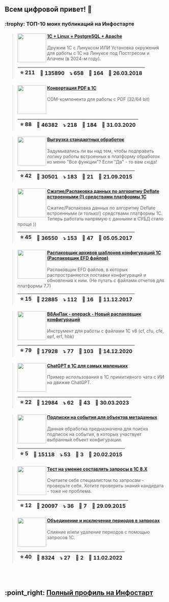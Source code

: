 ## Всем цифровой привет! 👋

<div id="is_start" />

<h3>:trophy: ТОП-10 моих публикаций на Инфостарте</h3>

> <img src="https://infostart.ru/upload/iblock/ac4/ac49a3a4ab7fa59f438563d5d9c9edbf.jpg" align="left" width="90">
> <h4><a href="https://infostart.ru/1c/articles/805266/">1C + Linux + PostgreSQL + Apache</a></h4>
> Дружим 1С с Линуксом ИЛИ Установка окружения для работы с 1С на Линуксе под Постгресом и Апачем (в 2024-м году).
> <br clear="left">
>
> | :star: 211 | :eyes: 135890 | :arrow_heading_down: 658 | :speech_balloon: 164 | :calendar: 26.03.2018 |
> |-|-|-|-|-|

> <img src="https://infostart.ru/upload/iblock/03d/03d96e48660b16f71b1e7325f930e1b3.png" align="left" width="90">
> <h4><a href="https://infostart.ru/1c/tools/1217607/">Конвертация PDF в 1С</a></h4>
> COM-компонента для работы с PDF (32/64 bit)
> <br clear="left">
>
> | :star: 88 | :eyes: 46382 | :arrow_heading_down: 218 | :speech_balloon: 184 | :calendar: 31.03.2020 |
> |-|-|-|-|-|

> <img src="https://infostart.ru/upload/iblock/ef1/ef169279d82a9879c7980c5374c8cac3.png" align="left" width="90">
> <h4><a href="https://infostart.ru/1c/tools/400102/">Выгрузка стандартных обработок</a></h4>
> Задумывались ли вы над тем, чтобы подправить логику работы встроенных в платформу обработок из меню "Все функции"?  Если "Да" - то вам сюда!
> <br clear="left">
>
> | :star: 42 | :eyes: 30501 | :arrow_heading_down: 183 | :speech_balloon: 21 | :calendar: 21.09.2015 |
> |-|-|-|-|-|

> <img src="https://infostart.ru/upload/iblock/690/6901f8568cf8d62280c0b6bc6907db4a.png" align="left" width="90">
> <h4><a href="https://infostart.ru/1c/tools/618906/">Сжатие/Распаковка данных по алгоритму Deflate встроенными (!) средствами платформы 1С</a></h4>
> Сжатие/Распаковка данных по алгоритму Deflate встроенными (и только!) средствами платформы 1С. Теперь работать напрямую с данными в СУБД стало проще ))
> <br clear="left">
>
> | :star: 45 | :eyes: 36550 | :arrow_heading_down: 153 | :speech_balloon: 47 | :calendar: 05.05.2017 |
> |-|-|-|-|-|

> <img src="https://infostart.ru/upload/iblock/590/59095d3b9015fef376e5e8950bbb5c99.png" align="left" width="90">
> <h4><a href="https://infostart.ru/1c/tools/710201/">Распаковщик архивов шаблонов конфигураций 1С (Распаковщик EFD файлов)</a></h4>
> Распаковщик EFD файлов, в которых распространяются поставки конфигураций и обновления к ним. (Не путать с файлами отчетов для платформы 7.7)
> <br clear="left">
>
> | :star: 15 | :eyes: 22885 | :arrow_heading_down: 112 | :speech_balloon: 16 | :calendar: 11.12.2017 |
> |-|-|-|-|-|

> <img src="https://infostart.ru/upload/iblock/38f/38f8021a5a0841c6e90c52f83a017231.png" align="left" width="90">
> <h4><a href="https://infostart.ru/1c/tools/1342779/">В8АнПак - onepack - Новый распаковщик конфигураций</a></h4>
> Инструмент для работы с файлами 1С v8 (cf, cfu, cfe, epf, erf, hbk)
> <br clear="left">
>
> | :star: 79 | :eyes: 17928 | :arrow_heading_down: 77 | :speech_balloon: 103 | :calendar: 14.12.2020 |
> |-|-|-|-|-|

> <img src="https://infostart.ru/upload/iblock/2f7/2f7b063b01f2be3034c1f649f66e804a.png" align="left" width="90">
> <h4><a href="https://infostart.ru/1c/tools/1836633/">ChatGPT в 1С для самых маленьких</a></h4>
> Пример использования в 1С примитивного чата с ИИ на движке ChatGPT.
> <br clear="left">
>
> | :star: 22 | :eyes: 12984 | :arrow_heading_down: 62 | :speech_balloon: 43 | :calendar: 30.03.2023 |
> |-|-|-|-|-|

> <img src="https://infostart.ru/upload/iblock/fab/is1.jpg" align="left" width="90">
> <h4><a href="https://infostart.ru/1c/tools/331606/">Подписки на события для объектов метаданных</a></h4>
> Данная обработка предназначена для поиска подписок на события, в которых участвует выбранный объект конфигурации.
> <br clear="left">
>
> | :star: 5 | :eyes: 15118 | :arrow_heading_down: 53 | :speech_balloon: 3 | :calendar: 20.02.2015 |
> |-|-|-|-|-|

> <img src="https://infostart.ru/upload/iblock/9f0/PIC00.jpg" align="left" width="90">
> <h4><a href="https://infostart.ru/1c/tools/403411/">Тест на умение составлять запросы в 1С 8.X</a></h4>
> Считаете себя специалистом по запросам - проверьте себя. Хотите проверить знания кандидата - тоже не проблема.
> <br clear="left">
>
> | :star: 12 | :eyes: 20097 | :arrow_heading_down: 36 | :speech_balloon: 7 | :calendar: 29.09.2015 |
> |-|-|-|-|-|

> <img src="https://infostart.ru/upload/iblock/ef7/ef7be71fb9b344ac153a9a86487195cd.png" align="left" width="90">
> <h4><a href="https://infostart.ru/1c/tools/1603922/">Объединение и исключение периодов в запросах</a></h4>
> Слияние и/или удаление периодов с помощью запросов 1С.
> <br clear="left">
>
> | :star: 40 | :eyes: 8324 | :arrow_heading_down: 27 | :speech_balloon: 2 | :calendar: 11.02.2022 |
> |-|-|-|-|-|

<br>
<br>
<h2>:point_right: <a href="https://infostart.ru/profile/47774/objects/">Полный профиль на Инфостарт</a></h2>

<div id="is_end" />
  
<!--
**SerVer1C/SerVer1C** is a ✨ _special_ ✨ repository because its `README.md` (this file) appears on your GitHub profile.

Here are some ideas to get you started:

- 🔭 I’m currently working on ...
- 🌱 I’m currently learning ...
- 👯 I’m looking to collaborate on ...
- 🤔 I’m looking for help with ...
- 💬 Ask me about ...
- 📫 How to reach me: ...
- 😄 Pronouns: ...
- ⚡ Fun fact: ...
-->
